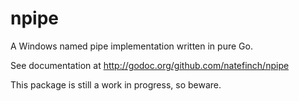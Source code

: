 npipe
=====

A Windows named pipe implementation written in pure Go.

See documentation at http://godoc.org/github.com/natefinch/npipe

This package is still a work in progress, so beware. 


